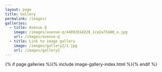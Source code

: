 ```yaml
---
layout: page
title: Gallery
permalink: /images/
galleries:
  - title: Avenue Q
    image: /images/avenue-q/44092814220_1ce2a75480_o.jpg
    url: /images/avenue-q
  - title: Link to image gallery
    image: /images/gallery2/1.jpg
    url: /images/gallery2
---
```

{% if page.galleries %}{% include image-gallery-index.html %}{% endif %}
